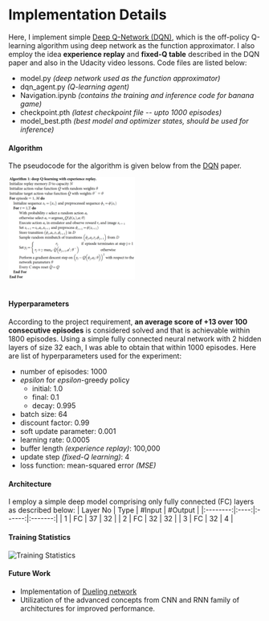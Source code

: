 [//]: # (Image References)

[dqn]: https://github.com/littleaich/deep-rl-nd/blob/master/projects/01_navigation/figures/dqn.png "Learning Algorithm"
[train-stats]: https://github.com/littleaich/deep-rl-nd/tree/master/projects/01_navigation/figures/training.png "Training Statistics"

# Implementation Details
Here, I implement simple [Deep Q-Network (DQN)](https://storage.googleapis.com/deepmind-media/dqn/DQNNaturePaper.pdf), which is the off-policy Q-learning algorithm using deep network as the function approximator. I also employ the idea **experience replay** and **fixed-Q table** described in the DQN paper and also in the Udacity video lessons. Code files are listed below:

* model.py _(deep network used as the function approximator)_ 
* dqn_agent.py _(Q-learning agent)_
* Navigation.ipynb _(contains the training and inference code for banana  game)_
* checkpoint.pth _(latest checkpoint file -- upto 1000 episodes)_
* model_best.pth _(best model and optimizer states, should be used for inference)_

#### Algorithm

The pseudocode for the algorithm is given below from the [DQN](https://storage.googleapis.com/deepmind-media/dqn/DQNNaturePaper.pdf) paper.

<!--
![Learning Algorithm][dqn]
-->


<div class="fig figcenter fighighlight">
  <img src="https://github.com/littleaich/deep-rl-nd/blob/master/projects/01_navigation/figures/dqn.png" width="50%">
  <div class="figcaption" style="color:gray; font-size:16px; font-family:monospace" align="center">
  </div>
</div>
&nbsp;


#### Hyperparameters
According to the project requirement, **an average score of +13 over 100 consecutive episodes** is considered solved and that is achievable within 1800 episodes. Using a simple fully connected neural network with 2 hidden layers of size 32 each, I was able to obtain that within 1000 episodes. Here are list of hyperparameters used for the experiment:
* number of episodes: 1000
* _epsilon_ for _epsilon_-greedy policy
    * initial: 1.0
    * final: 0.1
    * decay: 0.995
* batch size: 64
* discount factor: 0.99
* soft update parameter: 0.001 
* learning rate: 0.0005
* buffer length _(experience replay)_: 100,000
* update step _(fixed-Q learning)_: 4
* loss function: mean-squared error _(MSE)_

#### Architecture
I employ a simple deep model comprising only fully connected (FC) layers as described below:
| Layer No | Type | #Input | #Output |
|:--------:|:----:|:------:|:-------:|
|     1    |  FC  |   37   |    32   |
|     2    |  FC  |   32   |    32   |
|     3    |  FC  |   32   |    4    |

#### Training Statistics
![Training Statistics][train-stats]

#### Future Work
* Implementation of [Dueling network](https://arxiv.org/abs/1511.06581)
* Utilization of the advanced concepts from CNN and RNN family of architectures for improved performance.

